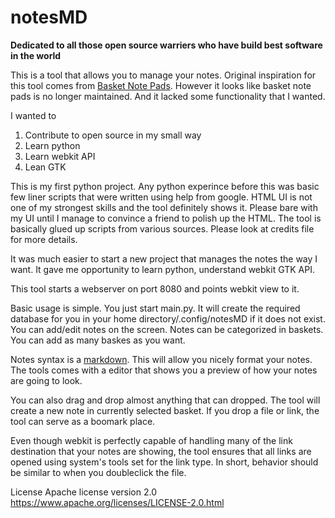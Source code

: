 notesMD
=======

**Dedicated to all those open source warriers who have build best software in the world**

This is a tool that allows you to manage your notes. Original inspiration for this tool comes from [Basket Note Pads][1]. However it looks like basket note pads is no longer maintained. And it lacked some functionality that I wanted.

I wanted to 

 1. Contribute to open source in my small way
 2. Learn python
 3. Learn webkit API
 4. Lean GTK

This is my first python project. Any python experince before this was basic few liner scripts that were written using help from google. HTML UI is not one of my strongest skills and the tool definitely shows it. Please bare with my UI until I manage to convince a friend to polish up the HTML. The tool is basically glued up scripts from various sources. Please look at credits file for more details.

It was much easier to start a new project that manages the notes the way I want. It gave me opportunity to learn python, understand webkit GTK API.

This tool starts a webserver on port 8080 and points webkit view to it.

Basic usage is simple. You just start main.py. It will create the required database for you in your home directory/.config/notesMD if it does not exist. You can add/edit notes on the screen.  Notes can be categorized in baskets. You can add as many baskes as you want.

Notes syntax is a [markdown][2]. This will allow you nicely format your notes. The tools comes with a editor that shows you a preview of how your notes are going to look.

You can also drag and drop almost anything that can dropped. The tool will create a new note in currently selected basket. If you drop a file or link, the tool can serve as a boomark place.

Even though webkit is perfectly capable of handling many of the link destination that your notes are showing, the tool ensures that all links are opened using system's tools set for the link type. In short, behavior should be similar to when you doubleclick the file.

License Apache license version 2.0 https://www.apache.org/licenses/LICENSE-2.0.html

  [1]: http://basket.kde.org/
  [2]:https://www.google.com/search?&q=markdown+